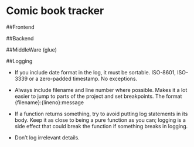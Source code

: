 # Comic book tracker 

##Frontend



##Backend



##MiddleWare (glue)



##Logging

* If you include date format in the log, it must be sortable. ISO-8601, ISO-3339 or a zero-padded timestamp. No exceptions.


* Always include filename and line number where possible. Makes it a lot easier to jump to parts of the project and set breakpoints. The format {filename}:{lineno}:message

* If a function returns something, try to avoid putting log statements in its body. Keep it as close to being a pure function as you can; logging is a side effect that could break the function if something breaks in logging.

* Don’t log irrelevant details.

